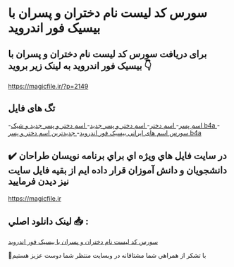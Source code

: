 # سورس کد لیست نام دختران و پسران با بیسیک فور اندروید

## برای دریافت سورس کد لیست نام دختران و پسران با بیسیک فور اندروید به لینک زیر بروید 👇

https://magicfile.ir/?p=2149

## تگ های فایل

-[اسم پسر](https://magicfile.ir/product/%d9%84%db%8c%d8%b3%d8%aa-%d9%86%d8%a7%d9%85-%d8%af%d8%ae%d8%aa%d8%b1%d8%a7%d9%86-%d9%88-%d9%be%d8%b3%d8%b1%d8%a7%d9%86-%d8%a8%d8%a7-%d8%a8%db%8c%d8%b3%db%8c%da%a9-%d9%81%d9%88%d8%b1-%d8%a7%d9%86%d8%af%d8%b1%d9%88%db%8c%d8%af/)-[ اسم دختر](https://magicfile.ir/product/%d9%84%db%8c%d8%b3%d8%aa-%d9%86%d8%a7%d9%85-%d8%af%d8%ae%d8%aa%d8%b1%d8%a7%d9%86-%d9%88-%d9%be%d8%b3%d8%b1%d8%a7%d9%86-%d8%a8%d8%a7-%d8%a8%db%8c%d8%b3%db%8c%da%a9-%d9%81%d9%88%d8%b1-%d8%a7%d9%86%d8%af%d8%b1%d9%88%db%8c%d8%af/)-[ اسم دختر و پسر جدید](https://magicfile.ir/product/%d9%84%db%8c%d8%b3%d8%aa-%d9%86%d8%a7%d9%85-%d8%af%d8%ae%d8%aa%d8%b1%d8%a7%d9%86-%d9%88-%d9%be%d8%b3%d8%b1%d8%a7%d9%86-%d8%a8%d8%a7-%d8%a8%db%8c%d8%b3%db%8c%da%a9-%d9%81%d9%88%d8%b1-%d8%a7%d9%86%d8%af%d8%b1%d9%88%db%8c%d8%af/)-[ اسم دختر و پسر جدید و شیک b4a ](https://magicfile.ir/product/%d9%84%db%8c%d8%b3%d8%aa-%d9%86%d8%a7%d9%85-%d8%af%d8%ae%d8%aa%d8%b1%d8%a7%d9%86-%d9%88-%d9%be%d8%b3%d8%b1%d8%a7%d9%86-%d8%a8%d8%a7-%d8%a8%db%8c%d8%b3%db%8c%da%a9-%d9%81%d9%88%d8%b1-%d8%a7%d9%86%d8%af%d8%b1%d9%88%db%8c%d8%af/)-[ سورس اسم های ایرانی بیسیک فور اندروید](https://magicfile.ir/product/%d9%84%db%8c%d8%b3%d8%aa-%d9%86%d8%a7%d9%85-%d8%af%d8%ae%d8%aa%d8%b1%d8%a7%d9%86-%d9%88-%d9%be%d8%b3%d8%b1%d8%a7%d9%86-%d8%a8%d8%a7-%d8%a8%db%8c%d8%b3%db%8c%da%a9-%d9%81%d9%88%d8%b1-%d8%a7%d9%86%d8%af%d8%b1%d9%88%db%8c%d8%af/)-[ جدیدترین اسم دختر و پسر b4a ](https://magicfile.ir/product/%d9%84%db%8c%d8%b3%d8%aa-%d9%86%d8%a7%d9%85-%d8%af%d8%ae%d8%aa%d8%b1%d8%a7%d9%86-%d9%88-%d9%be%d8%b3%d8%b1%d8%a7%d9%86-%d8%a8%d8%a7-%d8%a8%db%8c%d8%b3%db%8c%da%a9-%d9%81%d9%88%d8%b1-%d8%a7%d9%86%d8%af%d8%b1%d9%88%db%8c%d8%af/)

## ✔️ در سايت فايل هاي ويژه اي براي برنامه نويسان طراحان دانشجويان و دانش آموزان قرار داده ايم از بقيه فايل سايت نيز ديدن فرماييد

https://magicfile.ir


## لينک دانلود اصلي 📥 :

[سورس کد لیست نام دختران و پسران با بیسیک فور اندروید](https://magicfile.ir/product/%d9%84%db%8c%d8%b3%d8%aa-%d9%86%d8%a7%d9%85-%d8%af%d8%ae%d8%aa%d8%b1%d8%a7%d9%86-%d9%88-%d9%be%d8%b3%d8%b1%d8%a7%d9%86-%d8%a8%d8%a7-%d8%a8%db%8c%d8%b3%db%8c%da%a9-%d9%81%d9%88%d8%b1-%d8%a7%d9%86%d8%af%d8%b1%d9%88%db%8c%d8%af/) 


🙏با تشکر از همراهي شما مشتاقانه در وبسایت منتظر شما دوست عزیز هستیم

